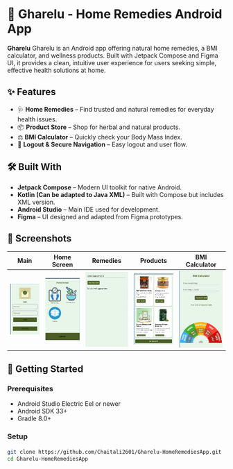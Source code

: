 # 🏡 Gharelu - Home Remedies Android App

**Gharelu** Gharelu is an Android app offering natural home remedies, a BMI calculator, and wellness products. Built with Jetpack Compose and Figma UI, it provides a clean, intuitive user experience for users seeking simple, effective health solutions at home.

## ✨ Features

- 🩺 **Home Remedies** – Find trusted and natural remedies for everyday health issues.
- 📦 **Product Store** – Shop for herbal and natural products.
- ⚖️ **BMI Calculator** – Quickly check your Body Mass Index.
- 🔐 **Logout & Secure Navigation** – Easy logout and user flow.

## 🛠 Built With

- **Jetpack Compose** – Modern UI toolkit for native Android.
- **Kotlin (Can be adapted to Java XML)** – Built with Compose but includes XML version.
- **Android Studio** – Main IDE used for development.
- **Figma** – UI designed and adapted from Figma prototypes.

## 📱 Screenshots

| Main | Home Screen | Remedies | Products | BMI Calculator |
|------|-------------|----------|----------|----------------|
| ![main](screenshots/main.png)| ![Home Screen](screenshots/home.png)| ![remedies](screenshots/remedies.png) | ![products](screenshots/products.png)| ![bmi](screenshots/bmi.png) |

## 🚀 Getting Started

### Prerequisites
- Android Studio Electric Eel or newer
- Android SDK 33+
- Gradle 8.0+

### Setup
```bash
git clone https://github.com/Chaitali2601/Gharelu-HomeRemediesApp.git
cd Gharelu-HomeRemediesApp
